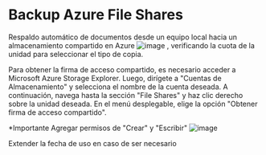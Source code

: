 # Backup Azure File Shares
Respaldo automático de documentos desde un equipo local hacia un almacenamiento compartido en Azure ![image](https://github.com/cguerrero-soporte/backup-azure-fileshare/assets/54060479/ea4b532d-bd19-4c30-9a88-d7ebc82c5ce2)
, verificando la cuota de la unidad para seleccionar el tipo de copia.

Para obtener la firma de acceso compartido, es necesario acceder a Microsoft Azure Storage Explorer. Luego, dirígete a "Cuentas de Almacenamiento" y selecciona el nombre de la cuenta deseada. A continuación, navega hasta la sección "File Shares" y haz clic derecho sobre la unidad deseada. En el menú desplegable, elige la opción "Obtener firma de acceso compartido".

*Importante
Agregar permisos de "Crear" y "Escribir" 
![image](https://github.com/cguerrero-soporte/backup-azure-fileshare/assets/54060479/6a7655ca-5d59-44d1-b032-73b6da88b447)

Extender la fecha de uso en caso de ser necesario
